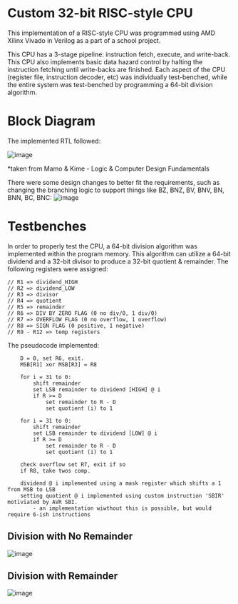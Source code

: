 # Custom 32-bit RISC-style CPU

This implementation of a RISC-style CPU was programmed using AMD Xilinx Vivado in Verilog as a part of a school project.

This CPU has a 3-stage pipeline: instruction fetch, execute, and write-back. This CPU also implements basic data hazard control by halting the instruction fetching until write-backs are finished. Each aspect of the CPU (register file, instruction decoder, etc) was individually test-benched, while the entire system was test-benched by programming a 64-bit division algorithm. 

# Block Diagram
The implemented RTL followed:

![image](https://github.com/user-attachments/assets/5019bff6-b308-4eca-be07-9cc905cab7bd)

*taken from Mamo & Kime - Logic & Computer Design Fundamentals 

There were some design changes to better fit the requirements, such as changing the branching logic to support things like BZ, BNZ, BV, BNV, BN, BNN, BC, BNC:
![image](https://github.com/user-attachments/assets/1432596c-9a56-4e62-8744-c8d98d22899d)

# Testbenches
In order to properly test the CPU, a 64-bit division algorithm was implemented within the program memory. This algorithm can utilize a 64-bit dividend and a 32-bit divisor to produce a 32-bit quotient & remainder. The following registers were assigned:

    // R1 => dividend_HIGH
    // R2 => dividend_LOW
    // R3 => divisor
    // R4 => quotient
    // R5 => remainder
    // R6 => DIV BY ZERO FLAG (0 no div/0, 1 div/0)
    // R7 => OVERFLOW FLAG (0 no overflow, 1 overflow)
    // R8 => SIGN FLAG (0 positive, 1 negative)
    // R9 - R12 => temp registers

The pseudocode implemented:

        D = 0, set R6, exit.
        MSB[R1] xor MSB[R3] = R8
        
        for i = 31 to 0:
            shift remainder
            set LSB remainder to dividend [HIGH] @ i
            if R >= D
                set remainder to R - D
                set quotient (i) to 1
                
        for i = 31 to 0:
            shift remainder
            set LSB remainder to dividend [LOW] @ i
            if R >= D
                set remainder to R - D
                set quotient (i) to 1
        
        check overflow set R7, exit if so
        if R8, take twos comp.
        
        dividend @ i implemented using a mask register which shifts a 1 from MSB to LSB
        setting quotient @ i implemented using custom instruction 'SBIR' motiviated by AVR SBI.
            - an implementation wiwthout this is possible, but would require 6-ish instructions

## Division with No Remainder
![image](https://github.com/user-attachments/assets/319f626e-bc5c-4749-93dd-57db9f5658d9)

## Division with Remainder
![image](https://github.com/user-attachments/assets/542bea00-d3e0-4cb5-a9f9-95d4253201e6)

